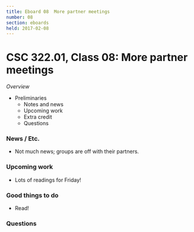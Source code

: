 ```yaml
---
title: Eboard 08  More partner meetings
number: 08
section: eboards
held: 2017-02-08
---
```

CSC 322.01, Class 08:  More partner meetings
============================================

_Overview_

* Preliminaries
    * Notes and news
    * Upcoming work
    * Extra credit
    * Questions

### News / Etc.

* Not much news; groups are off with their partners.

### Upcoming work

* Lots of readings for Friday!

### Good things to do

* Read!

### Questions

